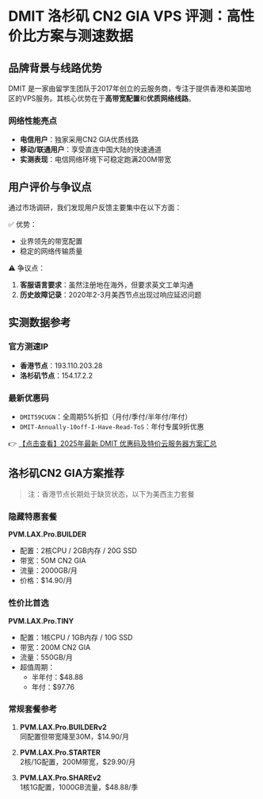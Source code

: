 # DMIT 洛杉矶 CN2 GIA VPS 评测：高性价比方案与测速数据

## 品牌背景与线路优势

DMIT 是一家由留学生团队于2017年创立的云服务商，专注于提供香港和美国地区的VPS服务。其核心优势在于**高带宽配置**和**优质网络线路**。

### 网络性能亮点
- **电信用户**：独家采用CN2 GIA优质线路
- **移动/联通用户**：享受直连中国大陆的快速通道
- **实测表现**：电信网络环境下可稳定跑满200M带宽

## 用户评价与争议点

通过市场调研，我们发现用户反馈主要集中在以下方面：

✅ 优势：
- 业界领先的带宽配置
- 稳定的网络传输质量

⚠️ 争议点：
1. **客服语言要求**：虽然注册地在海外，但要求英文工单沟通
2. **历史故障记录**：2020年2-3月美西节点出现过响应延迟问题

## 实测数据参考

### 官方测速IP
- **香港节点**：193.110.203.28
- **洛杉矶节点**：154.17.2.2

### 最新优惠码
- `DMIT59CUGN`：全周期5%折扣（月付/季付/半年付/年付）
- `DMIT-Annually-10off-I-Have-Read-ToS`：年付专属9折优惠

👉 [【点击查看】2025年最新 DMIT 优惠码及特价云服务器方案汇总](https://bit.ly/dmit_coupon)

## 洛杉矶CN2 GIA方案推荐

> 注：香港节点长期处于缺货状态，以下为美西主力套餐

### 隐藏特惠套餐
**PVM.LAX.Pro.BUILDER**  
- 配置：2核CPU / 2GB内存 / 20G SSD
- 带宽：50M CN2 GIA
- 流量：2000GB/月
- 价格：$14.90/月

### 性价比首选
**PVM.LAX.Pro.TINY**  
- 配置：1核CPU / 1GB内存 / 10G SSD
- 带宽：200M CN2 GIA
- 流量：550GB/月
- 超值周期：
  - 半年付：$48.88
  - 年付：$97.76

### 常规套餐参考
1. **PVM.LAX.Pro.BUILDERv2**  
   同配置但带宽降至30M，$14.90/月

2. **PVM.LAX.Pro.STARTER**  
   2核/1G配置，200M带宽，$29.90/月

3. **PVM.LAX.Pro.SHAREv2**  
   1核1G配置，1000GB流量，$48.88/季